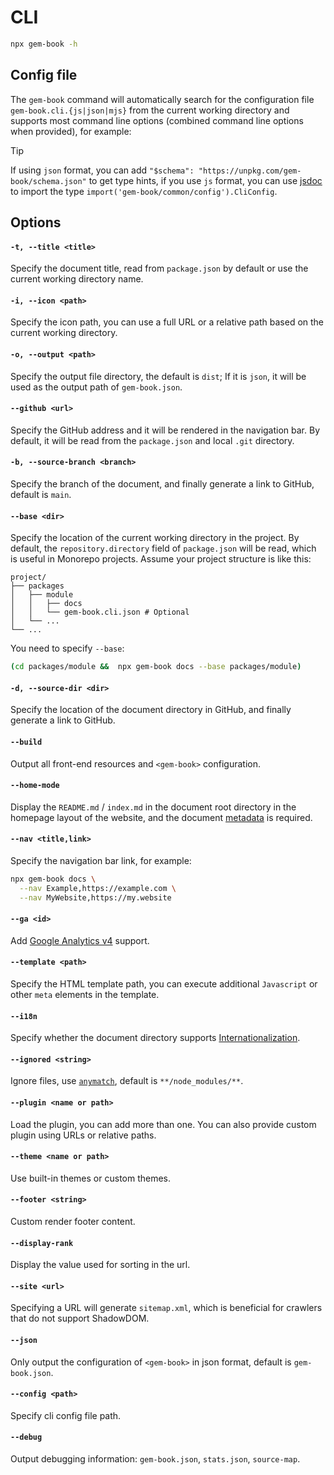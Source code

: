 # CLI

```bash
npx gem-book -h
```

## Config file

The `gem-book` command will automatically search for the configuration file `gem-book.cli.{js|json|mjs}` from the current working directory and supports most command line options (combined command line options when provided), for example:

<gbp-raw src="gem-book.cli.json" range="1,3-"></gbp-raw>

> [!TIP]
> If using `json` format, you can add `"$schema": "https://unpkg.com/gem-book/schema.json"` to get type hints,
> if you use `js` format, you can use [jsdoc](https://jsdoc.app/tags-type) to import the type `import('gem-book/common/config').CliConfig`.

## Options

#### `-t, --title <title>`

Specify the document title, read from `package.json` by default or use the current working directory name.

#### `-i, --icon <path>`

Specify the icon path, you can use a full URL or a relative path based on the current working directory.

#### `-o, --output <path>`

Specify the output file directory, the default is `dist`; If it is `json`, it will be used as the output path of `gem-book.json`.

#### `--github <url>`

Specify the GitHub address and it will be rendered in the navigation bar. By default, it will be read from the `package.json` and local `.git` directory.

#### `-b, --source-branch <branch>`

Specify the branch of the document, and finally generate a link to GitHub, default is `main`.

#### `--base <dir>`

Specify the location of the current working directory in the project. By default, the `repository.directory` field of `package.json` will be read, which is useful in Monorepo projects.
Assume your project structure is like this:

```
project/
├── packages
│   ├── module
│   │   ├── docs
│   │   └── gem-book.cli.json # Optional
│   └── ...
└── ...
```

You need to specify `--base`:

```bash
(cd packages/module &&  npx gem-book docs --base packages/module)
```

#### `-d, --source-dir <dir>`

Specify the location of the document directory in GitHub, and finally generate a link to GitHub.

#### `--build`

Output all front-end resources and `<gem-book>` configuration.

#### `--home-mode`

Display the `README.md` / `index.md` in the document root directory in the homepage layout of the website, and the document [metadata](./guide/004-metadata.md) is required.

#### `--nav <title,link>`

Specify the navigation bar link, for example:

```bash
npx gem-book docs \
  --nav Example,https://example.com \
  --nav MyWebsite,https://my.website
```

#### `--ga <id>`

Add [Google Analytics v4](https://developers.google.com/analytics/devguides/collection/ga4) support.

#### `--template <path>`

Specify the HTML template path, you can execute additional `Javascript` or other `meta` elements in the template.

#### `--i18n`

Specify whether the document directory supports [Internationalization](./guide/002-i18n.md).

#### `--ignored <string>`

Ignore files, use [`anymatch`](https://github.com/micromatch/anymatch), default is `**/node_modules/**`.

#### `--plugin <name or path>`

Load the plugin, you can add more than one. You can also provide custom plugin using URLs or relative paths.

#### `--theme <name or path>`

Use built-in themes or custom themes.

#### `--footer <string>`

Custom render footer content.

#### `--display-rank`

Display the value used for sorting in the url.

#### `--site <url>`

Specifying a URL will generate `sitemap.xml`, which is beneficial for crawlers that do not support ShadowDOM.

#### `--json`

Only output the configuration of `<gem-book>` in json format, default is `gem-book.json`.

#### `--config <path>`

Specify cli config file path.

#### `--debug`

Output debugging information: `gem-book.json`, `stats.json`, `source-map`.
